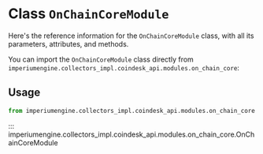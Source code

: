 # Class `OnChainCoreModule`

Here's the reference information for the `OnChainCoreModule` class, with all its parameters, attributes, and methods.

You can import the `OnChainCoreModule` class directly from `imperiumengine.collectors_impl.coindesk_api.modules.on_chain_core`:

## Usage

```python
from imperiumengine.collectors_impl.coindesk_api.modules.on_chain_core import OnChainCoreModule
```

::: imperiumengine.collectors_impl.coindesk_api.modules.on_chain_core.OnChainCoreModule